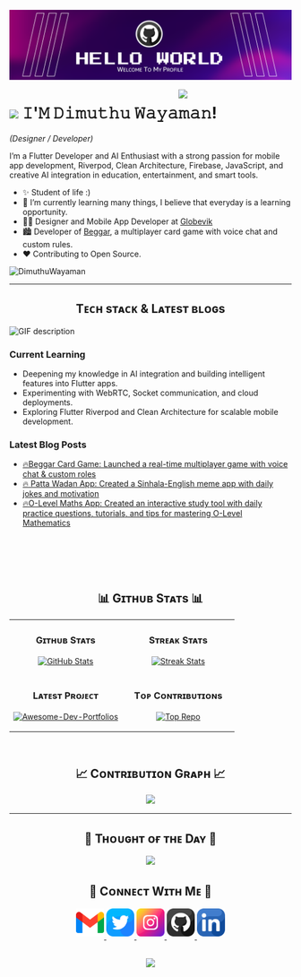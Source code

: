 <!--Banner-->
![Dimuthu Wayaman Banner Image](./banner.png)

<!--Night Owl image-->
<div>
  <img align="right" width="40%" src="https://owlbertsio-resized.s3.amazonaws.com/Popper.psd.full.png">
</div>

<!--Header Name-->
# <img src="https://emojis.slackmojis.com/emojis/images/1531849430/4246/blob-sunglasses.gif?1531849430" width="30"/> 𝙸'𝙼 𝙳𝚒𝚖𝚞𝚝𝚑𝚞 𝚆𝚊𝚢𝚊𝚖𝚊𝚗! 
*(Designer / Developer)*
<br /> 

<!--Start Intro-->               
<p align="left">I’m a Flutter Developer and AI Enthusiast with a strong passion for mobile app development, Riverpod, Clean Architecture, Firebase, JavaScript, and creative AI integration in education, entertainment, and smart tools. </p>

- ✨ Student of life :)
- 🌱 I’m currently learning many things, I believe that everyday is a learning opportunity.
- 💁‍♂️ Designer and Mobile App Developer at [Globevik](https://globevik.com/)
- 🏙 Developer of [Beggar](https://playbeggar.online/), a multiplayer card game with voice chat and custom rules.
- ❤ Contributing to Open Source.
<!--End Intro-->

<!--Profile Count Badge-->
<p align="left">
  <img src="https://komarev.com/ghpvc/?username=DimuthuWayaman&label=Profile%20views&color=770677&style=for-the-badge&logo=star" alt="DimuthuWayaman" style="padding-right:20px;" />
</p>

---


<!--Languages and Tools Section-->       
<h2 align="center">Tᴇᴄʜ sᴛᴀᴄᴋ & Lᴀᴛᴇsᴛ ʙʟᴏɢs</h2> 
<picture>
  <source media="(prefers-color-scheme: dark)" srcset="./Skills_Animation_Dark.gif">
  <source media="(prefers-color-scheme: light)" srcset="./Skills_Animation_White.gif">
  <img align="left" alt="GIF description" src="./Skills_Animation_White.gif">
</picture>
<br />

<h3 align="left">Current Learning</h3>
<ul align="left">
  <li>Deepening my knowledge in AI integration and building intelligent features into Flutter apps.</li>
  <li>Experimenting with WebRTC, Socket communication, and cloud deployments.</li>
  <li>Exploring Flutter Riverpod and Clean Architecture for scalable mobile development.</li>
</ul>
  
<h3 align="left">Latest Blog Posts</h3>
<ul align="left">
  <li><a href="https://play.google.com/store/apps/details?id=com.globevik.beggar&pcampaignid=web_share">🔥Beggar Card Game: Launched a real-time multiplayer game with voice chat & custom roles</a></li>
  <li><a href="https://play.google.com/store/apps/details?id=com.wcreation.vadan&pcampaignid=web_share">🔥 Patta Wadan App: Created a Sinhala-English meme app with daily jokes and motivation</a></li>
  <li><a href="https://play.google.com/store/apps/details?id=com.wcreation.ordinarylevel&pcampaignid=web_share">🔥O-Level Maths App: Created an interactive study tool with daily practice questions, tutorials, and tips for mastering O-Level Mathematics</a></li>
</ul>
<br />
<br />
<br />
<br />


<!--Trophies Section  
<h2 align="center">🏆 Gɪᴛʜᴜʙ Tʀᴏᴘʜɪᴇs 🏆</h2>
<p align="center">
  <a href="https://github.com/DimuthuWayaman">
    <picture>
      <source media="(prefers-color-scheme: dark)" srcset="https://github-profile-trophy.vercel.app/?username=DimuthuWayaman&no-bg=true&row=2&column=6&margin-w=20&margin-h=20&theme=monokai">
      <source media="(prefers-color-scheme: light)" srcset="https://github-profile-trophy.vercel.app/?username=DimuthuWayaman&no-bg=true&row=2&column=6&margin-w=20&margin-h=20">
      <img alt="GitHub Trophies" src="https://github-profile-trophy.vercel.app/?username=DimuthuWayaman&no-bg=true&no-frame=true&row=2&column=6&margin-w=20&margin-h=20">
    </picture>
  </a>
</p>

<br />--> 

<!--Github stats Table--> 
<h2 align="center">📊 Gɪᴛʜᴜʙ Sᴛᴀᴛs 📊</h2>

<table width="100%">
  <tr>
    <td width="50%">
      <h3 align="center"><strong>Gɪᴛʜᴜʙ Sᴛᴀᴛs</strong></h3>
      <p align="center">
        <a href="https://github.com/DimuthuWayaman">
          <img align="center" src="https://github-readme-stats.vercel.app/api?username=DimuthuWayaman&count_private=true&show_icons=true&theme=nightowl&bg_color=0,000000,441350&title_color=c56a90&text_color=ffffff&rank_icon=github&hide=prs,issues,contribs&show=reviews,prs_merged,prs_merged_percentage" alt="GitHub Stats" />
        </a>
      </p>
</td>
   <td width="50%">
      <h3 align="center"><strong>Sᴛʀᴇᴀᴋ Sᴛᴀᴛs</strong></h3>
      <p align="center">
        <a href="https://github.com/DimuthuWayaman">
          <img align="center" src="https://streak-stats.demolab.com?user=DimuthuWayaman&theme=nightowl&background=0,000000,441350&fire=ffeb95&ring=ffeb95&sideNums=ffffff&sideLabels=ffffff&dates=c56a90&currStreakNum=ffffff" alt="Streak Stats" />
        </a>
      </p>
    </td>
  </tr>
  <tr>
    <td width="50%">
      <h3 align="center"><strong>Lᴀᴛᴇsᴛ Pʀᴏᴊᴇᴄᴛ</strong></h3>
      <p align="center">
        <a href="https://github.com/DimuthuWayaman/Animated-Contact-Form">
          <img align="center" width="470" src="https://github-readme-stats.vercel.app/api/pin/?username=DimuthuWayaman&repo=Animated-Contact-Form&theme=nightowl&show_owner=true&bg_color=0,000000,441350&title_color=c56a90&text_color=ffffff" alt="Awesome-Dev-Portfolios" />
        </a>
      </p>
    </td>
    <td width="50%">
      <h3 align="center"><strong>Tᴏᴘ Cᴏɴᴛʀɪʙᴜᴛɪᴏɴs</strong></h3>
      <p align="center">
        <a href="https://github.com/DimuthuWayaman">
          <img align="center" src="https://github-contributor-stats.vercel.app/api?username=DimuthuWayaman&limit=2&theme=nightowl&show_owner=true&combine_all_yearly_contributions=false&bg_color=0,000000,441350&title_color=c56a90&text_color=ffffff" alt="Top Repo" />
        </a>
      </p>
    </td>
  </tr>
</table>
<br />

<!--Contribution Graph-->
<h2 align="center">📈 Cᴏɴᴛʀɪʙᴜᴛɪᴏɴ Gʀᴀᴘʜ 📈</h2>
<div align="center">
    <img src="https://github-readme-activity-graph.vercel.app/graph?username=DimuthuWayaman&bg_color=220a28&&color=ffffff&line=c56a90&point=ffeb95&area=false&hide_border=false" border-radius="15">
</div>

---

<!--Dynamic Quote card updates everyday at 12 PM--> 
<h2 align="center">🌟 Tʜᴏᴜɢʜᴛ ᴏғ ᴛʜᴇ Dᴀʏ 🌟</h2>

































































































<!--STARTS_HERE_QUOTE_CARD-->
<p align="center">
    <img src="https://readme-daily-quotes.vercel.app/api?author=Seneca&quote=To%20bear%20trials%20with%20a%20calm%20mind%20robs%20misfortune%20of%20its%20strength%20and%20burden.&theme=dark&bg_color=220a28&author_color=ffeb95&accent_color=c56a90">
</p>
<!--ENDS_HERE_QUOTE_CARD-->


































































































<!--Contact Section--> 

<h2 align="center">🤝 Cᴏɴɴᴇᴄᴛ Wɪᴛʜ Mᴇ 🤝 </h2>
<div align="center">
  
<a href="mailto:dimuthuwayaman@gmail.com" target="_blank">
<img src="./gmail.png" width=50 height=50 alt="dimuthuwayaman@gmail.com" style="margin-bottom: 5px;" />
</a>

<a href="https://x.com/DimuthuWayaman" target="_blank">
<img src="./twitter.png" width=50 height=50 alt="kiran__a__n" style="margin-bottom: 5px;" />
</a>

<a href="https://www.instagram.com/dimuthuwayaman" target="_blank">
<img src="./instagram.png" width=50 height=50 alt="kiran_a_n" style="margin-bottom: 5px;" />
</a>

<a href="https://www.github.com/DimuthuWayaman" target="_blank">
<img src="./github.png" width=50 height=50 alt="Kiran1689" style="margin-bottom: 5px;" />
</a>

<a href="https://www.linkedin.com/in/dimuthuwayaman/" target="_blank">
<img src="./linkedin.png" width=50 height=50 alt="linkedin" style="margin-bottom: 5px;" />
</a>

</div>
<br/>

<!--Buy me a coffee-->
<!--div align="center">
<a href="https://www.buymeacoffee.com/Kiran1689" target="_blank"><img src="https://cdn.buymeacoffee.com/buttons/v2/default-yellow.png" alt="Buy Me A Coffee" style="height: 40px !important;width: 200px !important;" ></a>
</div-->


<!--Footer--> 
<p align="center">
  <img src="https://capsule-render.vercel.app/api?type=waving&color=gradient&height=80&section=footer"/>
</p>

